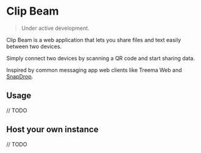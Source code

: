 # Clip Beam

> Under active development.

Clip Beam is a web application that lets you share files and text easily between two devices.

Simply connect two devices by scanning a QR code and start sharing data.

Inspired by common messaging app web clients like Treema Web and [SnapDrop](https://github.com/RobinLinus/snapdrop).


## Usage
// TODO

## Host your own instance
// TODO

